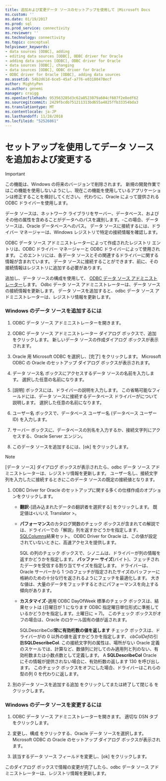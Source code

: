 ```yaml
---
title: 追加および変更データ ソースのセットアップを使用して |Microsoft Docs
ms.custom: ''
ms.date: 01/19/2017
ms.prod: sql
ms.prod_service: connectivity
ms.reviewer: ''
ms.technology: connectivity
ms.topic: conceptual
helpviewer_keywords:
- data sources [ODBC], adding
- editing data sources [ODBC], ODBC driver for Oracle
- adding data sources [ODBC], ODBC driver for Oracle
- data sources [ODBC], changing
- data sources [ODBC], ODBC driver for Oracle
- ODBC driver for Oracle [ODBC], adding data sources
ms.assetid: 54b2d61d-6ce5-45af-a776-e03180470ecf
author: MightyPen
ms.author: genemi
manager: craigg
ms.openlocfilehash: 953563285d3c62a8523079a604cf607f2e0edf62
ms.sourcegitcommit: 2429fbcdb751211313bd655a4825ffb33354bda3
ms.translationtype: MT
ms.contentlocale: ja-JP
ms.lasthandoff: 11/28/2018
ms.locfileid: "52526861"
---
```

# <a name="adding-and-modifying-data-sources-using-setup"></a>セットアップを使用してデータ ソースを追加および変更する
> [!IMPORTANT]  
>  この機能は、Windows の将来のバージョンで削除されます。 新規の開発作業ではこの機能を使用しないようにし、現在この機能を使用しているアプリケーションは修正することを検討してください。 代わりに、Oracle によって提供される ODBC ドライバーを使用します。  
  
 データ ソースは、ネットワーク ライブラリをサーバー、データベース、およびその他の属性を含めることがデータへのパスを識別します。-この場合、データ ソースは、Oracle データベースへのパス。 データ ソースに接続するには、ドライバー マネージャーは、Windows レジストリで特定の接続情報を確認します。  
  
 ODBC データ ソース アドミニストレーターによって作成されたレジストリ エントリは、ODBC ドライバー マネージャーと ODBC ドライバーによって使用されます。 このエントリには、各データ ソースとその関連するドライバーに関する情報が含まれています。 データ ソースに接続することができます、前に、その接続情報はレジストリに追加する必要があります。  
  
 追加し、データ ソースの構成を使用して、 [ODBC データ ソース アドミニストレーター](../../odbc/admin/odbc-data-source-administrator.md)します。 Odbc データ ソース アドミニストレーターは、データ ソースの接続情報を更新します。 データ ソースを追加すると、odbc データ ソース アドミニストレーターは、レジストリ情報を更新します。  
  
### <a name="to-add-a-data-source-for-windows"></a>Windows のデータ ソースを追加するには  
  
1.  ODBC データ ソース アドミニストレーターを開きます。  
  
2.  ODBC データ ソース アドミニストレーター ダイアログ ボックスで、追加 をクリックします。 新しいデータ ソースの作成ダイアログ ボックスが表示されます。  
  
3.  Oracle 用 Microsoft ODBC を選択し、[完了] をクリックします。 Microsoft ODBC の Oracle のセットアップ ダイアログ ボックスが表示されます。  
  
4.  データ ソース名 ボックスにアクセスするデータ ソースの名前を入力します。 選択した任意の名前になります。  
  
5.  [説明] ボックスには、ドライバーの説明を入力します。 この省略可能なフィールドには、データ ソースに接続するデータベース ドライバーがについて説明します。 選択した任意の名前になります。  
  
6.  ユーザー名 ボックスで、データベース ユーザー名 (データベース ユーザー ID) を入力します。  
  
7.  サーバー ボックスに、データベースの別名を入力するか、接続文字列にアクセスする、Oracle Server エンジン。  
  
8.  このデータ ソースを追加するには、[ok] をクリックします。  
  
> [!NOTE]  
>  [データ ソース] ダイアログ ボックスが表示されたら、odbc データ ソース アドミニストレーターは、レジストリ情報を更新します。 ユーザー名し、接続文字列を入力したに接続するときにこのデータ ソースの既定の接続値となります。  
  
1.  ODBC Driver for Oracle のセットアップに関する多くの仕様作成のオプションをクリックします。  
  
    -   **翻訳**-[読み込まれたデータの翻訳者を選択する] をクリックします。 既定値は\<いいえ Translator >。  
  
    -   **パフォーマンス**のカタログ関数のチェック ボックスが含まれての解説では、ドライバーでの「解説」列を返すかどうかを指定します、 [SQLColumns](../../odbc/microsoft/level-1-api-functions-odbc-driver-for-oracle.md)結果セット。 ODBC Driver for Oracle は、この値が設定されていないときに、高速アクセスを提供します。  
  
         SQL の列のチェック ボックスで、シノニムは、ドライバーが列の情報を返すかどうかを指定します。 **バッファー サイズ**(バイト)、フェッチされたデータを受信する割り当てサイズを指定します。 ドライバーは、Oracle サーバーから 1 つのフェッチが指定されたサイズのバッファーに格納のための十分な行を返されるようにフェッチを最適化します。 大きな値は、大量のデータをフェッチするときにパフォーマンスを向上する傾向があります。  
  
    -   **カスタマイズ**-適用 ODBC DayOfWeek 標準のチェック ボックスは、結果セットは (日曜日が 1 になります ODBC 指定曜日単位形式に準拠しているかどうかを指定します。土曜日に = 7)。 このチェック ボックスがオフの場合は、Oracle のロケール固有の値が返されます。  
  
         SQLDescribeCol**常に有効桁数の値を返します** チェック ボックスは、ドライバーがの 0 以外の値を返すかどうかを指定します、 *cbColDef*の引数**SQLDescribeCol**. この接続文字列の属性は、場所がない Oracle 定義のスケールでは、計算など、数値列に対してのみ適用列と列のない、有効桁数または小数点数として定義します。 A **SQLDescribeCol** Oracle にその情報が提供されない場合に、有効桁数の返します 130 を呼び出します。 このチェック ボックスをオフにした場合、ドライバーはこれらの型の列 0 を代わりに返します。  
  
2.  別のデータ ソースを追加する追加 をクリックしてまたは終了して閉じる をクリックします。  
  
### <a name="to-modify-a-data-source-for-windows"></a>Windows のデータ ソースを変更するには  
  
1.  ODBC データ ソース アドミニストレーターを開きます。 適切な DSN タブをクリックします。  
  
2.  変更し、構成 をクリックする、Oracle データ ソースを選択します。 Microsoft ODBC の Oracle のセットアップ ダイアログ ボックスが表示されます。  
  
3.  該当するデータ ソース フィールドを変更し、[ok] をクリックします。  
  
 このダイアログ ボックスで情報の変更が完了したら、odbc データ ソース アドミニストレーターは、レジストリ情報を更新します。
